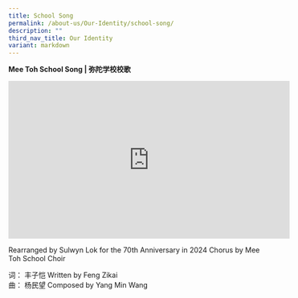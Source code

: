 ```yaml
---
title: School Song
permalink: /about-us/Our-Identity/school-song/
description: ""
third_nav_title: Our Identity
variant: markdown
---
```

**Mee Toh School Song | 弥陀学校校歌**


<iframe allowfullscreen="" allow="accelerometer; autoplay; clipboard-write; encrypted-media; gyroscope; picture-in-picture; web-share" frameborder="0" title="YouTube video player" src="https://www.youtube.com/embed/d16tpE_efGw?si=Ql9l4_BeCaOi4Vjq" height="315" width="560"></iframe>

Rearranged by Sulwyn Lok for the 70th Anniversary in 2024 Chorus by Mee Toh School Choir

词： 丰子恺 
Written by Feng Zikai 
<br>曲： 杨民望
Composed by Yang Min Wang 
